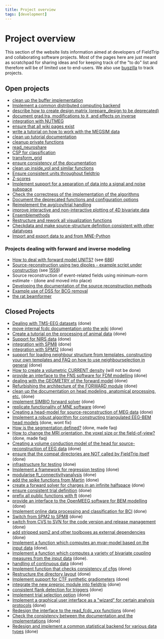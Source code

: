 ```yaml
---
title: Project overview
tags: [development]
---
```


# Project overview

This section of the website lists information aimed at developers of FieldTrip and collaborating software projects. Most of the pages here are just meant as scratchpad for sharing ideas and for keeping track of the "to do" list and therefore will be of limited use to end-users. We also use [bugzilla](/bugzilla) to track projects.

## Open projects

*  [clean up the buffer implementation](/development/buffer_v3)
*  [Implement a common distributed computing backend](/development/distributed)
*  [describe how to create design matrix (prepare_design to be deprecated)](/development/design)
*  [document grad.tra, modifications to it, and effects on inverse](/development/tra)
*  [integration with NUTMEG](/development/nutmeg)
*  [ensure that all wiki pages exist](/development/orphans)
*  [write a tutorial on how to work with the MEGSIM data](/development/megsim)
*  [clean up tutorial documentation](/development/tutorial_documentation)
*  [cleanup private functions](/development/cleanup_private_functions)
*  [read_neuroshare](/development/read_neuroshare)
*  [CSP for classification](/development/csp)
*  [transform_grid](/development/transform_grid)
*  [ ensure consistency of the documentation](/development/documentation)
*  [clean up inside_vol and similar functions](/development/inside_vol)
*  [Ensure consistent units throughout fieldtrip](/development/units)
*  [Z-scores](/development/zscores)
*  [Implement support for a separation of data into a signal and noise subspace](/development/subspace)
*  [Check the correctness of the implementation of the algorithms](/development/correctness)
*  [ Document the deprecated functions and configuration options](/development/deprecated)
*  [Reimplement the avg/cov/trial handling](/development/timelockanalysis)
*  [improve interactive and non-interactive plotting of 4D bivariate data](/development/visualization)  
*  [Ensemblemethods](/development/ensemblemethods)
*  [Restructure and rework all visualization functions](/development/restructure_and_rework_all_visualization_functions)
*  [Checkdata and make source-structure definition consistent with other datatypes](/development/checkdata)
*  [Import and export data to and from MNE-Python](/development/integrate_with_mne)

### Projects dealing with forward and inverse modeling
*  [How to deal with forward model UNITS?](/development/fwdunits) (see [686](http://bugzilla.fieldtriptoolbox.org/show_bug.cgi?id=686))
*  [Source-reconstruction using two dipoles - example script under construction](/development/symmetric_dipoles) (see [1559](http://bugzilla.fieldtriptoolbox.org/show_bug.cgi?id=1559))
*  Source reconstruction of event-related fields using minimum-norm estimate - (done and moved into place)
*  [Developing the documentation of the source reconstruction methods](/development/documentation_source)
*  [Example use of DSS for BCG removal](/development/dss)
*  [the rat beamformer](/development/rat)

## Closed Projects
*  [Dealing with TMS-EEG datasets](/development/eeg_tms) (done)
*  [move internal fcdc documentation onto the wiki](/development/move_internal_fcdc_documentation_onto_the_wiki) (done)
*  [Create a tutorial on the processing of animal data](/development/animal) (done)
*  [Support for NIRS data](/development/nirs) (done)
*  [integration with SPM8](/development/spm8) (done)
*  [integration with SPM12](/development/spm12) (done)
*  [support for loading neighbour structure from templates, constructing your own templates and FAQ on how to use neighbourselection in general](/development/neighbourtemplates) (done)
*  [How to create a volumetric CURRENT density](/development/curdens)  (will not be done)
*  [provide an interface to the FNS software for FDM modelling](/development/fns) (done)
*  [dealing with the GEOMETRY of the forward model](/development/fwdarch2) (done)
*  [Refurbishing the architecture of the FORWARD module](/development/fwdarch) (done)
*  [clean up the documentation on head modeling, anatomical processing, etc.](/development/geometry_documentation) (done)  
*  [implement SIMBIO forward solver](/development/simbio_plan) (done)
*  [replicate functionality of MNE software](/development/replicate_functionality_of_mne_software) (done)
*  [Creating a head-model for source-reconstruction of MEG data](/development/headmodel_tutorial) (done)
*  [Implement a robust algorithm for constructing triangulated EEG-BEM head models](/development/bemmodel) (done, wont fix)
*  [How is the segmentation defined?](/faq/how_is_the_segmentation_defined) (done, made faq)
*  [How to change the MRI orientation, the voxel size or the field-of-view?](/faq/how_change_mri_orientation_size_fov) (done, made faq)
*  [Creating a volume conduction model of the head for source-reconstruction of EEG data](/development/headmodel_tutorial_eeg) (done)
*  [ensure that the compat directories are NOT called by FieldTrip itself](/development/compat) (done)
*  [infrastructure for testing](/development/infrastructure_for_testing) (done)
*  [Implement a framework for regression testing](/development/testing) (done)
*  [modularise ft_connectivityanalysis](/development/modularise_ft_connectivityanalysis) (done)
*  [add the spike functions from Martin](/development/spike) (done)
*  [create a forward solver for charges in an infinite halfspace](/development/halfspace) (done)
*  [ensure consistent trial definition](/development/ensure_consistent_trial_definition) (done)
*  [prefix all public functions with ft](/development/prefix) (done)
*  [provide an interface to the OpenMEEG software for BEM modelling](/development/openmeeg) (done)
*  [Implement online data processing and classification for BCI](/development/bci) (done)
*  [Switch from SPM2 to SPM8](/development/switch_from_spm2_to_spm8) (done)
*  [switch from CVS to SVN for the code version and release management](/development/svn) (done)
*  [add stripped spm2 and other toolboxes as external dependencies](/development/external_dependencies) (done)
*  [Implement a function which computes an mvar-model based on the input data](/development/mvaranalysis) (done).
*  [Implement a function which computes a variety of bivariate coupling measures from the input data](/development/couplinganalysis) (done).
*  [handling of continuous data](/development/continuous) (done)
*  [Implement function that checks consistency of cfgs](/development/checkconfig) (done)
*  [Restructure the directory layout](/development/directorylayout) (done)
*  [Implement support for CTF synthetic gradiometers](/development/synthetic_grad) (done)
*  [integrate the new preproc module into fieldtrip](/development/merge_preproc) (done)
*  [consistent flank detection for triggers](/development/trigger) (done)
*  [Implement trial selection option](/development/trialselect) (done)
*  [Implement a graphical user interface as a "wizard" for certain analysis protocols](/development/wizard) (done)
*  [Redesign the interface to the read_fcdc_xxx functions](/development/read_fcdc_xxx) (done)
*  [Check the consistency between the documentation and the implementations](/development/consistency) (done)
*  [Redesign and implement a common statistical backend for various data types](/development/statistics) (done)
